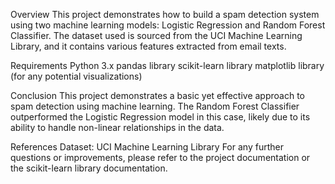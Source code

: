Overview
This project demonstrates how to build a spam detection system using two machine learning models: Logistic Regression and Random Forest Classifier. The dataset used is sourced from the UCI Machine Learning Library, and it contains various features extracted from email texts.

Requirements
Python 3.x
pandas library
scikit-learn library
matplotlib library (for any potential visualizations)

Conclusion
This project demonstrates a basic yet effective approach to spam detection using machine learning. The Random Forest Classifier outperformed the Logistic Regression model in this case, likely due to its ability to handle non-linear relationships in the data.

References
Dataset: UCI Machine Learning Library
For any further questions or improvements, please refer to the project documentation or the scikit-learn library documentation.

